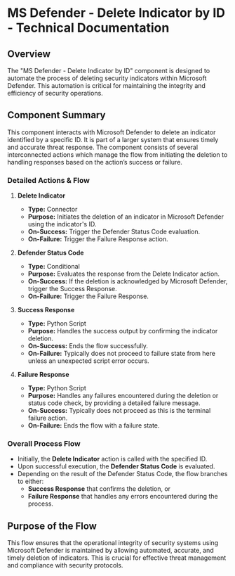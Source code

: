 # MS Defender - Delete Indicator by ID - Technical Documentation

## Overview
The "MS Defender - Delete Indicator by ID" component is designed to automate the process of deleting security indicators within Microsoft Defender. This automation is critical for maintaining the integrity and efficiency of security operations.

## Component Summary
This component interacts with Microsoft Defender to delete an indicator identified by a specific ID. It is part of a larger system that ensures timely and accurate threat response. The component consists of several interconnected actions which manage the flow from initiating the deletion to handling responses based on the action’s success or failure.

### Detailed Actions & Flow

1. **Delete Indicator**
   - **Type:** Connector
   - **Purpose:** Initiates the deletion of an indicator in Microsoft Defender using the indicator's ID.
   - **On-Success:** Trigger the Defender Status Code evaluation.
   - **On-Failure:** Trigger the Failure Response action.

2. **Defender Status Code**
   - **Type:** Conditional
   - **Purpose:** Evaluates the response from the Delete Indicator action.
   - **On-Success:** If the deletion is acknowledged by Microsoft Defender, trigger the Success Response.
   - **On-Failure:** Trigger the Failure Response.

3. **Success Response**
   - **Type:** Python Script
   - **Purpose:** Handles the success output by confirming the indicator deletion.
   - **On-Success:** Ends the flow successfully.
   - **On-Failure:** Typically does not proceed to failure state from here unless an unexpected script error occurs.

4. **Failure Response**
   - **Type:** Python Script
   - **Purpose:** Handles any failures encountered during the deletion or status code check, by providing a detailed failure message.
   - **On-Success:** Typically does not proceed as this is the terminal failure action.
   - **On-Failure:** Ends the flow with a failure state.

### Overall Process Flow
- Initially, the **Delete Indicator** action is called with the specified ID.
- Upon successful execution, the **Defender Status Code** is evaluated.
- Depending on the result of the Defender Status Code, the flow branches to either:
  - **Success Response** that confirms the deletion, or
  - **Failure Response** that handles any errors encountered during the process.

## Purpose of the Flow
This flow ensures that the operational integrity of security systems using Microsoft Defender is maintained by allowing automated, accurate, and timely deletion of indicators. This is crucial for effective threat management and compliance with security protocols.

